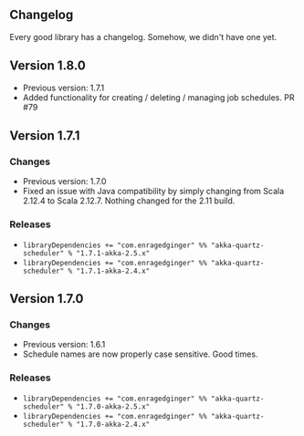 ## Changelog ##

Every good library has a changelog. Somehow, we didn't have one yet.

## Version 1.8.0 ##

* Previous version: 1.7.1
* Added functionality for creating / deleting / managing job schedules. PR #79

## Version 1.7.1 ##

### Changes ###

* Previous version: 1.7.0
* Fixed an issue with Java compatibility by simply changing from Scala 2.12.4 to Scala 2.12.7. Nothing changed for the 2.11 build.

### Releases ###

* `libraryDependencies += "com.enragedginger" %% "akka-quartz-scheduler" % "1.7.1-akka-2.5.x"`
* `libraryDependencies += "com.enragedginger" %% "akka-quartz-scheduler" % "1.7.1-akka-2.4.x"`

## Version 1.7.0 ##

### Changes ###

* Previous version: 1.6.1
* Schedule names are now properly case sensitive. Good times.

### Releases ###

* `libraryDependencies += "com.enragedginger" %% "akka-quartz-scheduler" % "1.7.0-akka-2.5.x"`
* `libraryDependencies += "com.enragedginger" %% "akka-quartz-scheduler" % "1.7.0-akka-2.4.x"`